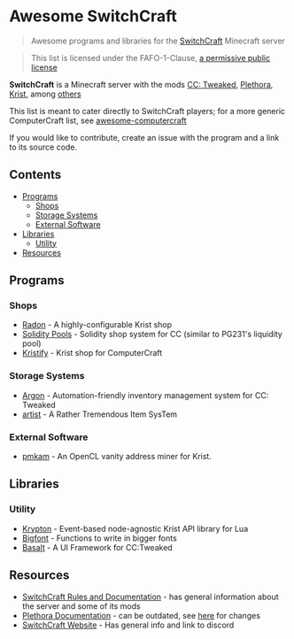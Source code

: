 
# Awesome SwitchCraft
> Awesome programs and libraries for the [SwitchCraft](https://sc3.io/) Minecraft server

> This list is licensed under the FAFO-1-Clause, [a permissive public license](https://github.com/aspen-reeves/FAFO-PL)

**SwitchCraft** is a Minecraft server with the mods [CC: Tweaked](https://github.com/cc-tweaked/CC-Tweaked), [Plethora](https://github.com/SwitchCraftCC/Plethora-Fabric), [Krist](https://github.com/tmpim/Krist), among [others](https://github.com/SwitchCraftCC)

This list is meant to cater directly to SwitchCraft players; for a more generic ComputerCraft list, see [awesome-computercraft](https://github.com/tomodachi94/awesome-computercraft)

If you would like to contribute, create an issue with the program and a link to its source code.

## Contents
- [Programs](#programs)
	- [Shops](#shops)
	- [Storage Systems](#storage-systems)
	- [External Software](#external-software)
- [Libraries](#libraries)
  - [Utility](#utility)
- [Resources](#resources)


## Programs
### Shops

- [Radon](https://github.com/Allymonies/Radon)  - A highly-configurable Krist shop
- [Solidity Pools](https://github.com/afonya2/SolidityPools) - Solidity shop system for CC (similar to PG231's liquidity pool)
- [Kristify](https://github.com/Kristify/Kristify) - Krist shop for ComputerCraft

### Storage Systems
 - [Argon](https://github.com/Allymonies/Argon) - Automation-friendly inventory management system for CC: Tweaked
 - [artist](https://github.com/SquidDev-CC/artist) - A Rather Tremendous Item SysTem

### External Software
 - [pmkam](https://github.com/migeyel/pmkam) - An OpenCL vanity address miner for Krist.

## Libraries
### Utility
 - [Krypton](https://github.com/Allymonies/Krypton) - Event-based node-agnostic Krist API library for Lua
 - [Bigfont](https://pastebin.com/3LfWxRWh) - Functions to write in bigger fonts
 - [Basalt](https://github.com/Pyroxenium/Basalt) - A UI Framework for CC:Tweaked

## Resources
 - [SwitchCraft Rules and Documentation](https://docs.sc3.io/) - has general information about the server and some of its mods
 - [Plethora Documentation](https://plethora.madefor.cc/) - can be outdated, see [here](https://docs.sc3.io/whats-new/plethora.html) for changes
 - [SwitchCraft Website](https://sc3.io) - Has general info and link to discord
